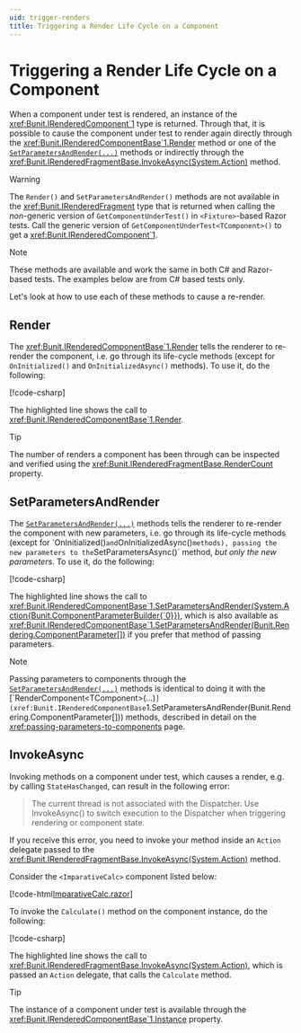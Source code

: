 ```yaml
---
uid: trigger-renders
title: Triggering a Render Life Cycle on a Component
---
```


# Triggering a Render Life Cycle on a Component

When a component under test is rendered, an instance of the <xref:Bunit.IRenderedComponent`1> type is returned. Through that, it is possible to cause the component under test to render again directly through the <xref:Bunit.IRenderedComponentBase`1.Render> method or one of the [`SetParametersAndRender(...)`](xref:Bunit.IRenderedComponentBase`1.SetParametersAndRender(Bunit.Rendering.ComponentParameter[])) methods or indirectly through the <xref:Bunit.IRenderedFragmentBase.InvokeAsync(System.Action)> method.

> [!WARNING]
> The `Render()` and `SetParametersAndRender()` methods are not available in the <xref:Bunit.IRenderedFragment> type that is returned when calling the _non_-generic version of `GetComponentUnderTest()` in `<Fixture>`-based Razor tests. Call the generic version of `GetComponentUnderTest<TComponent>()` to get a <xref:Bunit.IRenderedComponent`1>.

> [!NOTE]
> These methods are available and work the same in both C# and Razor-based tests. The examples below are from C# based tests only.

Let's look at how to use each of these methods to cause a re-render.

## Render

The <xref:Bunit.IRenderedComponentBase`1.Render> tells the renderer to re-render the component, i.e. go through its life-cycle methods (except for `OnInitialized()` and `OnInitializedAsync()` methods). To use it, do the following:

[!code-csharp[](../../../samples/tests/xunit/ReRenderTest.cs?start=17&end=24&highlight=6)]

The highlighted line shows the call to <xref:Bunit.IRenderedComponentBase`1.Render>. 

> [!TIP]
> The number of renders a component has been through can be inspected and verified using the <xref:Bunit.IRenderedFragmentBase.RenderCount> property.

## SetParametersAndRender

The [`SetParametersAndRender(...)`](xref:Bunit.IRenderedComponentBase`1.SetParametersAndRender(Bunit.Rendering.ComponentParameter[])) methods tells the renderer to re-render the component with new parameters, i.e. go through its life-cycle methods (except for `OnInitialized()` and `OnInitializedAsync()` methods), passing the new parameters to the `SetParametersAsync()` method, _but only the new parameters_. To use it, do the following:

[!code-csharp[](../../../samples/tests/xunit/ReRenderTest.cs?start=31&end=42&highlight=8-10)]

The highlighted line shows the call to <xref:Bunit.IRenderedComponentBase`1.SetParametersAndRender(System.Action{Bunit.ComponentParameterBuilder{`0}})>, which is also available as <xref:Bunit.IRenderedComponentBase`1.SetParametersAndRender(Bunit.Rendering.ComponentParameter[])> if you prefer that method of passing parameters.

> [!NOTE]
> Passing parameters to components through the [`SetParametersAndRender(...)`](xref:Bunit.IRenderedComponentBase`1.SetParametersAndRender(Bunit.Rendering.ComponentParameter[])) methods is identical to doing it with the [`RenderComponent<TComponent>(...)`](xref:Bunit.IRenderedComponentBase`1.SetParametersAndRender(Bunit.Rendering.ComponentParameter[])) methods, described in detail on the <xref:passing-parameters-to-components> page.

## InvokeAsync

Invoking methods on a component under test, which causes a render, e.g. by calling `StateHasChanged`, can result in the following error:

> The current thread is not associated with the Dispatcher. Use InvokeAsync() to switch execution to the Dispatcher when triggering rendering or component state.

If you receive this error, you need to invoke your method inside an `Action` delegate passed to the <xref:Bunit.IRenderedFragmentBase.InvokeAsync(System.Action)> method.

Consider the `<ImparativeCalc>` component listed below:

[!code-html[ImparativeCalc.razor](../../../samples/components/ImparativeCalc.razor)]

To invoke the `Calculate()` method on the component instance, do the following:

[!code-csharp[](../../../samples/tests/xunit/ReRenderTest.cs?start=49&end=56&highlight=6)]

The highlighted line shows the call to <xref:Bunit.IRenderedFragmentBase.InvokeAsync(System.Action)>, which is passed an `Action` delegate, that calls the `Calculate` method.

> [!TIP]
> The instance of a component under test is available through the <xref:Bunit.IRenderedComponentBase`1.Instance> property.